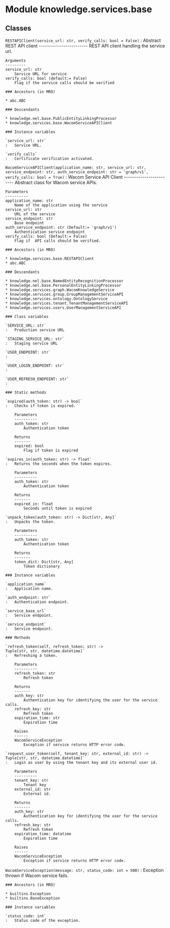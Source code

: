 Module knowledge.services.base
==============================

Classes
-------

`RESTAPIClient(service_url: str, verify_calls: bool = False)`
:   Abstract REST API client
    ------------------------
    REST API client handling the service url.
    
    Arguments
    ---------
    service_url: str
        Service URL for service
    verify_calls: bool (default:= False)
        Flag if the service calls should be verified

    ### Ancestors (in MRO)

    * abc.ABC

    ### Descendants

    * knowledge.nel.base.PublicEntityLinkingProcessor
    * knowledge.services.base.WacomServiceAPIClient

    ### Instance variables

    `service_url: str`
    :   Service URL.

    `verify_calls`
    :   Certificate verification activated.

`WacomServiceAPIClient(application_name: str, service_url: str, service_endpoint: str, auth_service_endpoint: str = 'graph/v1', verify_calls: bool = True)`
:   Wacom Service API Client
    ------------------------
    Abstract class for Wacom service APIs.
    
    Parameters
    ----------
    application_name: str
        Name of the application using the service
    service_url: str
        URL of the service
    service_endpoint: str
        Base endpoint
    auth_service_endpoint: str (Default:= 'graph/v1')
        Authentication service endpoint
    verify_calls: bool (Default:= False)
        Flag if  API calls should be verified.

    ### Ancestors (in MRO)

    * knowledge.services.base.RESTAPIClient
    * abc.ABC

    ### Descendants

    * knowledge.nel.base.NamedEntityRecognitionProcessor
    * knowledge.nel.base.PersonalEntityLinkingProcessor
    * knowledge.services.graph.WacomKnowledgeService
    * knowledge.services.group.GroupManagementServiceAPI
    * knowledge.services.ontology.OntologyService
    * knowledge.services.tenant.TenantManagementServiceAPI
    * knowledge.services.users.UserManagementServiceAPI

    ### Class variables

    `SERVICE_URL: str`
    :   Production service URL

    `STAGING_SERVICE_URL: str`
    :   Staging service URL

    `USER_ENDPOINT: str`
    :

    `USER_LOGIN_ENDPOINT: str`
    :

    `USER_REFRESH_ENDPOINT: str`
    :

    ### Static methods

    `expired(auth_token: str) ‑> bool`
    :   Checks if token is expired.
        
        Parameters
        ----------
        auth_token: str
            Authentication token
        
        Returns
        -------
        expired: bool
            Flag if token is expired

    `expires_in(auth_token: str) ‑> float`
    :   Returns the seconds when the token expires.
        
        Parameters
        ----------
        auth_token: str
            Authentication token
        
        Returns
        -------
        expired_in: float
            Seconds until token is expired

    `unpack_token(auth_token: str) ‑> Dict[str, Any]`
    :   Unpacks the token.
        
        Parameters
        ----------
        auth_token: str
            Authentication token
        
        Returns
        -------
        token_dict: Dict[str, Any]
            Token dictionary

    ### Instance variables

    `application_name`
    :   Application name.

    `auth_endpoint: str`
    :   Authentication endpoint.

    `service_base_url`
    :   Service endpoint.

    `service_endpoint`
    :   Service endpoint.

    ### Methods

    `refresh_token(self, refresh_token: str) ‑> Tuple[str, str, datetime.datetime]`
    :   Refreshing a token.
        
        Parameters
        ----------
        refresh_token: str
            Refresh token
        
        Returns
        -------
        auth_key: str
            Authentication key for identifying the user for the service calls.
        refresh_key: str
            Refresh token
        expiration_time: str
            Expiration time
        
        Raises
        ------
        WacomServiceException
            Exception if service returns HTTP error code.

    `request_user_token(self, tenant_key: str, external_id: str) ‑> Tuple[str, str, datetime.datetime]`
    :   Login as user by using the tenant key and its external user id.
        
        Parameters
        ----------
        tenant_key: str
            Tenant key
        external_id: str
            External id.
        
        Returns
        -------
        auth_key: str
            Authentication key for identifying the user for the service calls.
        refresh_key: str
            Refresh token
        expiration_time: datatime
            Expiration time
        
        Raises
        ------
        WacomServiceException
            Exception if service returns HTTP error code.

`WacomServiceException(message: str, status_code: int = 500)`
:   Exception thrown if Wacom service fails.

    ### Ancestors (in MRO)

    * builtins.Exception
    * builtins.BaseException

    ### Instance variables

    `status_code: int`
    :   Status code of the exception.